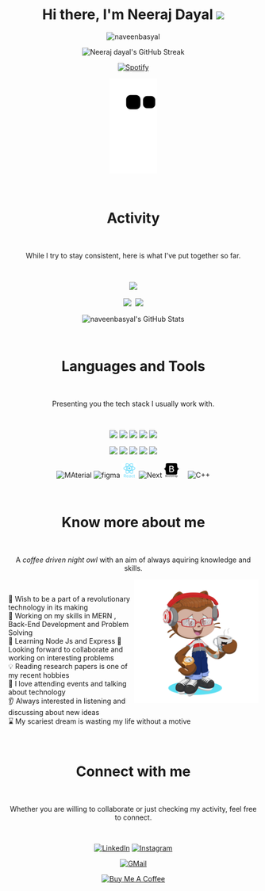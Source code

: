 <h1 align="center">Hi there, I'm Neeraj Dayal <img src="https://media.giphy.com/media/hvRJCLFzcasrR4ia7z/giphy.gif" width="28"></h1>

<!-- Typing Widget 
<img width="100%" src="https://readme-typing-svg.herokuapp.com/?lines=Web+Developer;MERN+Developer;Computer+Science+Student;Tech+Geek&font=sans-serif&center=true&size=12"> -->


<p align="center"> <img src="https://komarev.com/ghpvc/?username=dayalneeraj1602&label=Profile%20views&color=0e75b6&style=flat" alt="naveenbasyal" /> </p>
<!--GitHub Streak-->
<p align="center"><img alt="Neeraj dayal's GitHub Streak" src="https://github-readme-streak-stats.herokuapp.com/?user=dayalneeraj1602&theme=dark&hide_border=true"></p>
<!-- Spotify Music-->
  <p align="center">
  <a href="https://open.spotify.com/collection/tracks">
    <img src="https://spotify-github-readme.vercel.app/api/spotify" alt="Spotify" />
  </a>
</p>

<!-- Github contribution grid snake from action workflow -->
<p align="center"><img alt="Snake GIF" src="https://github.com/Sanket-Mathur/Sanket-Mathur/blob/output/github-contribution-grid-snake.svg"></p>
<br>
<!-- Activity -->
<h1 align="center">Activity</h1>
<br>
<p align="center">While I try to stay consistent, here is what I've put together so far.</p>
<br>

<p align="center">
  <img src="https://github-profile-summary-cards.vercel.app/api/cards/profile-details?username=naveenbasyal&theme=monokai">
</p>
<p align="center">
  <img src="https://github-profile-summary-cards.vercel.app/api/cards/repos-per-language?username=dayalneeraj1602&theme=monokai">&nbsp;
  <img src="https://github-profile-summary-cards.vercel.app/api/cards/most-commit-language?username=dayalneeraj1602&theme=monokai">
</p>
<!--GitHub Stats-->
<p align="center"><img alt="naveenbasyal's GitHub Stats" src="https://github-readme-stats.vercel.app/api?username=dayalneeraj1602&theme=blue-green&hide_border=true"></p>
<br>
<!-- Language and Tools -->
<h1 align="center">Languages and Tools</h1>
<br>
<p align="center">Presenting you the tech stack I usually work with.</p>
<br>

<p align="center">
   <img src="https://img.shields.io/badge/node.js%20-%2343853D.svg?&style=for-the-badge&logo=node.js&logoColor=white"/>
  
  <img src="https://img.shields.io/badge/NPM-%23000000.svg?style=for-the-badge&logo=npm&logoColor=white"/>
  
  <img src="https://img.shields.io/badge/javascript%20-%23323330.svg?&style=for-the-badge&logo=javascript&logoColor=%23F7DF1E"/>
   <img src="https://img.shields.io/badge/express.js%20-%23404d59.svg?&style=for-the-badge"/>  
  <img src="https://img.shields.io/badge/git%20-%23F05033.svg?&style=for-the-badge&logo=git&logoColor=white"/> 
</p>
<p align="center">
  <img src ="https://img.shields.io/badge/MongoDB-%234ea94b.svg?&style=for-the-badge&logo=mongodb&logoColor=white"/>
   <img src="https://img.shields.io/badge/html5%20-%23E34F26.svg?&style=for-the-badge&logo=html5&logoColor=white"/>
   <img src="https://img.shields.io/badge/github%20-%23121011.svg?&style=for-the-badge&logo=github&logoColor=white"/>
  <img src="https://img.shields.io/badge/css3%20-%231572B6.svg?&style=for-the-badge&logo=css3&logoColor=white"/>
    <img src="https://img.shields.io/badge/Visual%20Studio%20Code-0078d7.svg?style=for-the-badge&logo=visual-studio-code&logoColor=white"/>
</p>
<p align="center">
   <img alt="MAterial" width="30px" src="https://mui.com/static/logo.png"/>
  <img alt="figma" width="30px" src="https://www.vectorlogo.zone/logos/figma/figma-icon.svg"/>
     <img alt="React" width="30px" src="https://raw.githubusercontent.com/devicons/devicon/master/icons/react/react-original-wordmark.svg"/>
  <img alt="Next" width="30px" src="https://www.rlogical.com/wp-content/uploads/2021/08/Rlogical-Blog-Images-thumbnail.png"/>
   <img alt="bootstap" width="30px" src="https://raw.githubusercontent.com/devicons/devicon/master/icons/bootstrap/bootstrap-plain-wordmark.svg"/>&emsp;
  <img alt="C++" width="30px" src="https://cdn.iconscout.com/icon/free/png-64/c-4-226082.png"/>
  </p> 

<br>

<!-- Know more about me -->
<h1 align="center">Know more about me</h1>
<br>
<p align="center">A <i>coffee driven night owl</i> with an aim of always aquiring knowledge and skills.</p>
<img align="right" alt="Octocat" height="250px" src="https://raw.githubusercontent.com/Sanket-Mathur/Sanket-Mathur/master/Images/octocat.png">
<br>

:dart: Wish to be a part of a revolutionary technology in its making  
:telescope: Working on my skills in MERN , Back-End Development and Problem Solving  
:seedling: Learning  Node Js and Express
:eyes: Looking forward to collaborate and working on interesting problems  
:bulb: Reading research papers is one of my recent hobbies  
:ticket: I love attending events and talking about technology  
:ear: Always interested in listening and discussing about new ideas  
:hourglass: My scariest dream is wasting my life without a motive    

<br>



<!-- Connect with me -->
<h1 align="center">Connect with me</h1>
<br>
<p align="center">Whether you are willing to collaborate or just checking my activity, feel free to connect.</p>
<br>

<p align="center">
  <a href="https://linkedin.com/in/dayalneeraj1602"><img alt="LinkedIn" src="https://img.shields.io/badge/LinkedIn-0077B5?style=for-the-badge&logo=linkedin&logoColor=white"></a>
  <a href="https://www.instagram.com/neerajdayal01/"><img alt="Instagram" src="https://img.shields.io/badge/Instagram-E4405F?style=for-the-badge&logo=instagram&logoColor=white"></a>
</p>
<p align="center">
  <a href="mailto:neeraj.dayal.1602@gmail.com"><img alt="GMail" src="https://img.shields.io/badge/Gmail-D14836?style=for-the-badge&logo=gmail&logoColor=white"></a>
</p>



<!-- Buy me a coffee link -->
<p align="center">
  <a href="https://www.buymeacoffee.com/dayalneeraj1602" target="_blank"><img src="https://cdn.buymeacoffee.com/buttons/v2/default-blue.png" alt="Buy Me A Coffee" style="height: 60px !important;width: 217px !important;"></a>
</p>
